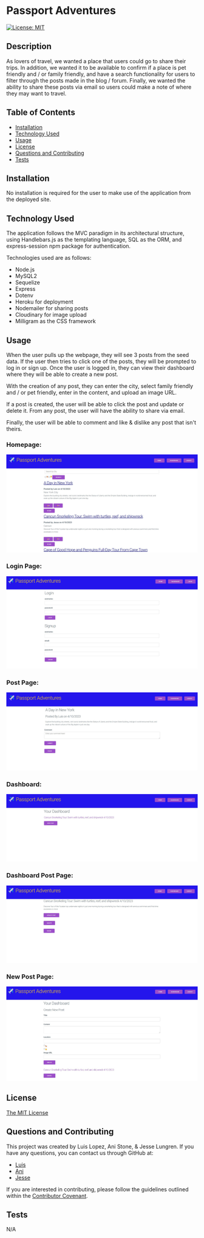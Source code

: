 # Passport Adventures

[![License: MIT](https://img.shields.io/badge/License-MIT-yellow.svg)](https://opensource.org/licenses/MIT)

## Description

As lovers of travel, we wanted a place that users could go to share their trips. In addition, we wanted it to be available to confirm if a place is pet friendly and / or family friendly, and have a search functionality for users to filter through the posts made in the blog / forum. Finally, we wanted the ability to share these posts via email so users could make a note of where they may want to travel.

## Table of Contents

- [Installation](#installation)
- [Technology Used](#technology-used)
- [Usage](#usage)
- [License](#license)
- [Questions and Contributing](#questions-and-contributing)
- [Tests](#tests)

## Installation

No installation is required for the user to make use of the application from the deployed site.

## Technology Used

The application follows the MVC paradigm in its architectural structure, using Handlebars.js as the templating language, SQL as the ORM, and express-session npm package for authentication.

Technologies used are as follows:

 - Node.js
 - MySQL2
 - Sequelize
 - Express
 - Dotenv
 - Heroku for deployment
 - Nodemailer for sharing posts
 - Cloudinary for image upload
 - Milligram as the CSS framework

## Usage

When the user pulls up the webpage, they will see 3 posts from the seed data. If the user then tries to click one of the posts, they will be prompted to log in or sign up. Once the user is logged in, they can view their dashboard where they will be able to create a new post.

With the creation of any post, they can enter the city, select family friendly and / or pet friendly, enter in the content, and upload an image URL.

If a post is created, the user will be able to click the post and update or delete it. From any post, the user will have the ability to share via email.

Finally, the user will be able to comment and like & dislike any post that isn't theirs.

### Homepage:
![Homepage](./Images/Homepage.jpg)

### Login Page:
![Login Page](./Images/Login%20page.jpg)

### Post Page:
![Post](./Images/Post.jpg)

### Dashboard:
![Dashboard](./Images/Dashboard.jpg)

### Dashboard Post Page:
![Dashboard Post](./Images/Dashboard%20post.jpg)

### New Post Page:
![New Post Page](./Images/New%20Post.jpg)

## License

[The MIT License](https://opensource.org/licenses/MIT)

## Questions and Contributing

This project was created by Luis Lopez, Ani Stone, & Jesse Lungren. If you have any questions, you can contact us through GitHub at:

- [Luis](https://github.com/ll8719)
- [Ani](https://github.com/anistone9)
- [Jesse](https://github.com/jmcdlungren)

If you are interested in contributing, please follow the guidelines outlined within the [Contributor Covenant](https://www.contributor-covenant.org/).

## Tests

N/A